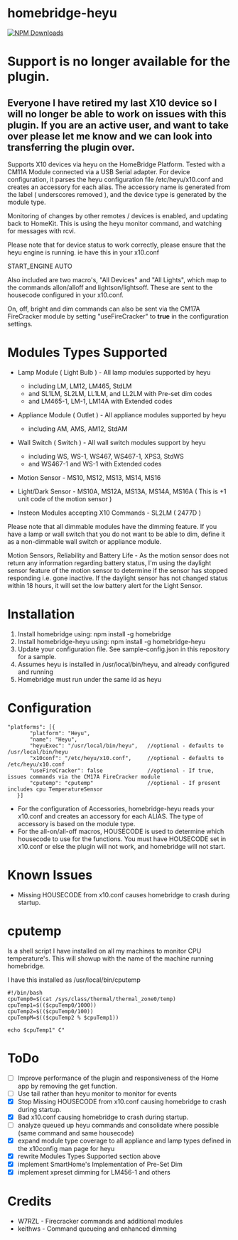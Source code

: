 # homebridge-heyu

[![NPM Downloads](https://img.shields.io/npm/dm/homebridge-heyu.svg?style=flat)](https://npmjs.org/package/homebridge-heyu)

# Support is no longer available for the plugin.  

## Everyone I have retired my last X10 device so I will no longer be able to work on issues with this plugin.  If you are an active user, and want to take over please let me know and we can look into transferring the plugin over.

Supports X10 devices via heyu on the HomeBridge Platform. Tested with a CM11A
Module connected via a USB Serial adapter. For device configuration, it parses
the heyu configuration file /etc/heyu/x10.conf and creates an accessory for each
alias.  The accessory name is generated from the label ( underscores removed ),
and the device type is generated by the module type.

Monitoring of changes by other remotes / devices is enabled, and updating back
to HomeKit. This is using the heyu monitor command, and watching for messages
with rcvi.

Please note that for device status to work correctly, please ensure that the heyu
engine is running.  ie have this in your x10.conf

START_ENGINE  AUTO

Also included are two macro's, "All Devices" and "All Lights", which map to the
commands allon/alloff and lightson/lightsoff.  These are sent to the housecode configured in your x10.conf.

On, off, bright and dim commands can also be sent via the CM17A FireCracker module
by setting "useFireCracker" to **true** in the configuration settings.

# Modules Types Supported

* Lamp Module ( Light Bulb ) - All lamp modules supported by heyu
     * including LM, LM12, LM465, StdLM
     * and SL1LM, SL2LM, LL1LM, and LL2LM with Pre-set dim codes
     * and LM465-1, LM-1, LM14A with Extended codes

* Appliance Module ( Outlet ) - All appliance modules supported by heyu
    * including AM, AMS, AM12, StdAM

* Wall Switch ( Switch ) - All wall switch modules support by heyu
    * including WS, WS-1, WS467, WS467-1, XPS3, StdWS
    * and WS467-1 and WS-1 with Extended codes

* Motion Sensor - MS10, MS12, MS13, MS14, MS16

* Light/Dark Sensor - MS10A, MS12A, MS13A, MS14A, MS16A ( This is +1 unit code of the motion sensor )

* Insteon Modules accepting X10 Commands - SL2LM ( 2477D )

Please note that all dimmable modules have the dimming feature. If
you have a lamp or wall switch that you do not want to be able to dim, define it as a non-dimmable wall switch or appliance module.

Motion Sensors, Reliability and Battery Life - As the motion sensor does not return
any information regarding battery status, I'm using the daylight sensor feature of the
motion sensor to determine if the sensor has stopped responding i.e. gone inactive.  If the daylight sensor
has not changed status within 18 hours, it will set the low battery alert for the Light Sensor.

# Installation

1. Install homebridge using: npm install -g homebridge
2. Install homebridge-heyu using: npm install -g homebridge-heyu
3. Update your configuration file. See sample-config.json in this repository
for a sample.
4. Assumes heyu is installed in /usr/local/bin/heyu, and already configured and
running
5. Homebridge must run under the same id as heyu

# Configuration

```
"platforms": [{
       "platform": "Heyu",
       "name": "Heyu",
       "heyuExec": "/usr/local/bin/heyu",   //optional - defaults to /usr/local/bin/heyu
       "x10conf": "/etc/heyu/x10.conf",     //optional - defaults to /etc/heyu/x10.conf
       "useFireCracker": false              //optional - If true, issues commands via the CM17A FireCracker module
       "cputemp": "cputemp"                 //optional - If present includes cpu TemperatureSensor
   }]
```

* For the configuration of Accessories, homebridge-heyu reads your x10.conf and creates an accessory for each ALIAS. The type of accessory is based on the module type.
* For the all-on/all-off macros, HOUSECODE is used to determine which housecode to use for the functions.  You must have HOUSECODE set in x10.conf or else the plugin will not work, and homebridge will not start.

# Known Issues

* Missing HOUSECODE from x10.conf causes homebridge to crash during startup.

# cputemp

Is a shell script I have installed on all my machines to monitor CPU
temperature's.  This will showup with the name of the machine running homebridge.

I have this installed as /usr/local/bin/cputemp

```
#!/bin/bash
cpuTemp0=$(cat /sys/class/thermal/thermal_zone0/temp)
cpuTemp1=$(($cpuTemp0/1000))
cpuTemp2=$(($cpuTemp0/100))
cpuTempM=$(($cpuTemp2 % $cpuTemp1))

echo $cpuTemp1" C"
```

# ToDo

* [ ] Improve performance of the plugin and responsiveness of the Home app by removing the get function.
* [ ] Use tail rather than heyu monitor to monitor for events
* [x] Stop Missing HOUSECODE from x10.conf causing homebridge to crash during startup.
* [x] Bad x10.conf causing homebridge to crash during startup.
* [ ] analyze queued up heyu commands and consolidate where possible (same command and same housecode)
* [x] expand module type coverage to all appliance and lamp types defined in the x10config man page for heyu
* [x] rewrite Modules Types Supported section above
* [x] implement SmartHome's Implementation of Pre-Set Dim
* [x] implement xpreset dimming for LM456-1 and others

# Credits

* W7RZL - Firecracker commands and additional modules
* keithws - Command queueing and enhanced dimming
